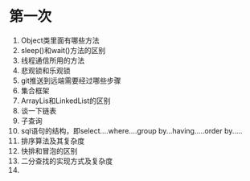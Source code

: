 # 第一次
1. Object类里面有哪些方法
2. sleep()和wait()方法的区别
3. 线程通信所用的方法
4. 悲观锁和乐观锁
5. git推送到远端需要经过哪些步骤
6. 集合框架
7. ArrayLis和LinkedList的区别
8. 谈一下链表
9. 子查询  
10. sql语句的结构，即select....where....group by...having.....order by.....
11. 排序算法及其复杂度
12. 快排和冒泡的区别
13.  二分查找的实现方式及复杂度
14. 
